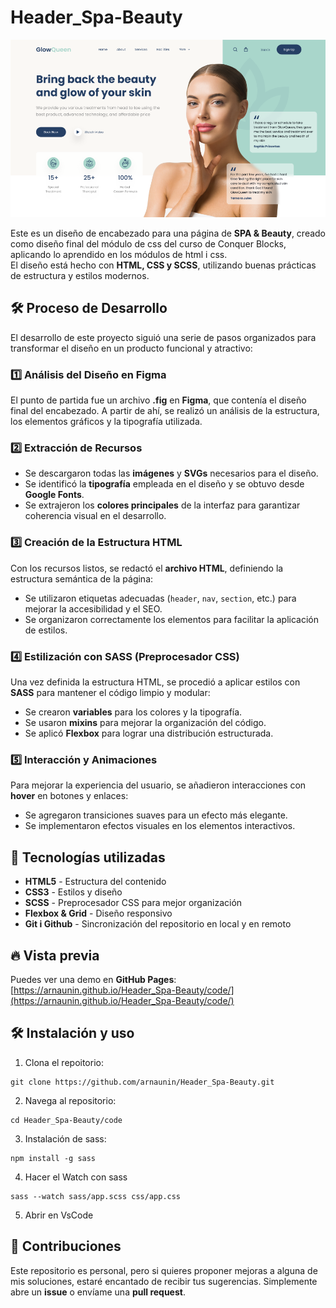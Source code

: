 # Header_Spa-Beauty

<img src="vista_header_spa_&_beauty.png">

Este es un diseño de encabezado para una página de **SPA & Beauty**, creado como diseño final del módulo de css del curso de Conquer Blocks, aplicando lo aprendido en los módulos de html i css.  
El diseño está hecho con **HTML, CSS y SCSS**, utilizando buenas prácticas de estructura y estilos modernos.

## 🛠️ Proceso de Desarrollo  

El desarrollo de este proyecto siguió una serie de pasos organizados para transformar el diseño en un producto funcional y atractivo:  

### 1️⃣ Análisis del Diseño en Figma  
El punto de partida fue un archivo **.fig** en **Figma**, que contenía el diseño final del encabezado. A partir de ahí, se realizó un análisis de la estructura, los elementos gráficos y la tipografía utilizada.  

### 2️⃣ Extracción de Recursos  
- Se descargaron todas las **imágenes** y **SVGs** necesarios para el diseño.  
- Se identificó la **tipografía** empleada en el diseño y se obtuvo desde **Google Fonts**.  
- Se extrajeron los **colores principales** de la interfaz para garantizar coherencia visual en el desarrollo.  

### 3️⃣ Creación de la Estructura HTML  
Con los recursos listos, se redactó el **archivo HTML**, definiendo la estructura semántica de la página:  
- Se utilizaron etiquetas adecuadas (`header`, `nav`, `section`, etc.) para mejorar la accesibilidad y el SEO.  
- Se organizaron correctamente los elementos para facilitar la aplicación de estilos.  

### 4️⃣ Estilización con SASS (Preprocesador CSS)  
Una vez definida la estructura HTML, se procedió a aplicar estilos con **SASS** para mantener el código limpio y modular:  
- Se crearon **variables** para los colores y la tipografía.  
- Se usaron **mixins** para mejorar la organización del código.  
- Se aplicó **Flexbox** para lograr una distribución estructurada.  

### 5️⃣ Interacción y Animaciones  
Para mejorar la experiencia del usuario, se añadieron interacciones con **hover** en botones y enlaces:  
- Se agregaron transiciones suaves para un efecto más elegante.  
- Se implementaron efectos visuales en los elementos interactivos.  


## 🚀 Tecnologías utilizadas  

- **HTML5** - Estructura del contenido  
- **CSS3** - Estilos y diseño  
- **SCSS** - Preprocesador CSS para mejor organización  
- **Flexbox & Grid** - Diseño responsivo
- **Git i Github** - Sincronización del repositorio en local y en remoto

## 🔥 Vista previa  

Puedes ver una demo en **GitHub Pages**:
[https://arnaunin.github.io/Header_Spa-Beauty/code/](https://arnaunin.github.io/Header_Spa-Beauty/code/)

## 🛠️ Instalación y uso
1. Clona el repoitorio:
```
git clone https://github.com/arnaunin/Header_Spa-Beauty.git
```
2. Navega al repositorio:
```
cd Header_Spa-Beauty/code
```
3. Instalación de sass:
```
npm install -g sass
```
4. Hacer el Watch con sass
```
sass --watch sass/app.scss css/app.css
```
5. Abrir en VsCode

## 🤝 Contribuciones

Este repositorio es personal, pero si quieres proponer mejoras a alguna de mis soluciones, estaré encantado de recibir tus sugerencias. Simplemente abre un **issue** o envíame una **pull request**.
